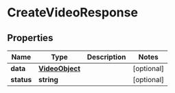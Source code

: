 
# CreateVideoResponse

## Properties

Name | Type | Description | Notes
------------ | ------------- | ------------- | -------------
**data** | [**VideoObject**](VideoObject.md) |  |  [optional]
**status** | **string** |  |  [optional]



